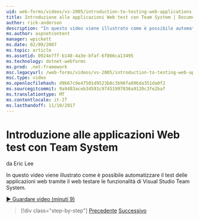 ```yaml
---
uid: web-forms/videos/vs-2005/introduction-to-testing-web-applications-with-team-system
title: Introduzione alle applicazioni Web test con Team System | Documenti Microsoft
author: rick-anderson
description: "In questo video viene illustrato come è possibile automatizzare il test delle applicazioni web tramite il web testare le funzionalità di Visual Studio Team System."
ms.author: aspnetcontent
manager: wpickett
ms.date: 02/09/2007
ms.topic: article
ms.assetid: 0924e7ff-b148-4a3e-bfaf-6f866ca13495
ms.technology: dotnet-webforms
ms.prod: .net-framework
msc.legacyurl: /web-forms/videos/vs-2005/introduction-to-testing-web-applications-with-team-system
msc.type: video
ms.openlocfilehash: d9b67c9e47501d9523b8c3b96fa896da351da0f2
ms.sourcegitcommit: 9a9483aceb34591c97451997036a9120c3fe2baf
ms.translationtype: MT
ms.contentlocale: it-IT
ms.lasthandoff: 11/10/2017
---
```

<a name="introduction-to-testing-web-applications-with-team-system"></a>Introduzione alle applicazioni Web test con Team System
====================
da Eric Lee

In questo video viene illustrato come è possibile automatizzare il test delle applicazioni web tramite il web testare le funzionalità di Visual Studio Team System.

[&#9654; Guardare video (minuti 9)](https://channel9.msdn.com/Blogs/ASP-NET-Site-Videos/introduction-to-testing-web-applications-with-team-system)

>[!div class="step-by-step"]
[Precedente](introduction-to-unit-testing-with-team-system.md)
[Successivo](introduction-to-load-testing-web-applications-with-team-system.md)
